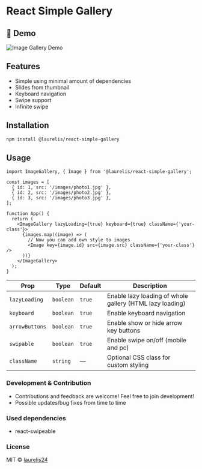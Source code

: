 # React Simple Gallery

## 📸 Demo

![Image Gallery Demo](https://raw.githubusercontent.com/laurelis24/simple-react-gallery/refs/heads/main/screenshots/gallery.gif)

## Features

- Simple using minimal amount of dependencies
- Slides from thumbnail
- Keyboard navigation
- Swipe support
- Infinite swipe

## Installation

```bash
npm install @laurelis/react-simple-gallery
```

## Usage

```tsx
import ImageGallery, { Image } from '@laurelis/react-simple-gallery';

const images = [
  { id: 1, src: '/images/photo1.jpg' },
  { id: 2, src: '/images/photo2.jpg' },
  { id: 3, src: '/images/photo3.jpg' },
];

function App() {
  return (
    <ImageGallery lazyLoading={true} keyboard={true} className={'your-class'}>
      {images.map((image) => (
        // Now you can add own style to images
        <Image key={image.id} src={image.src} className={'your-class'} />
      ))}
    </ImageGallery>
  );
}
```

| Prop           | Type      | Default | Description                                              |
| -------------- | --------- | ------- | -------------------------------------------------------- |
| `lazyLoading`  | `boolean` | `true`  | Enable lazy loading of whole gallery (HTML lazy loading) |
| `keyboard`     | `boolean` | `true`  | Enable keyboard navigation                               |
| `arrowButtons` | `boolean` | `true`  | Enable show or hide arrow key buttons                    |
| `swipable`     | `boolean` | `true`  | Enable swipe on/off (mobile and pc)                      |
| `className`    | `string`  | —       | Optional CSS class for custom styling                    |

### Development & Contribution

- Contributions and feedback are welcome! Feel free to join development!
- Possible updates/bug fixes from time to time

### Used dependencies

- react-swipeable

### License

MIT © [laurelis24](https://github.com/laurelis24)
